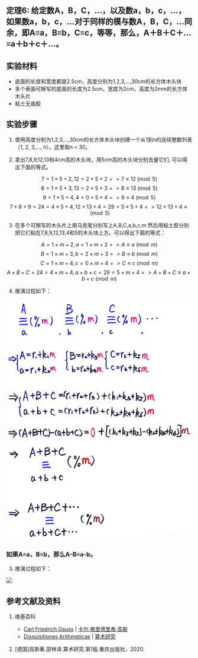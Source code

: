 ## 定理6: 给定数A，B，C，…，以及数a，b，c，…，如果数a，b，c，…对于同样的模与数A，B，C，…同余，即A≡a，B≡b，C≡c，等等，那么，A＋B＋C＋…≡a＋b＋c＋…。

## 实验材料

- 底面的长度和宽度都是2.5cm，高度分别为1,2,3,...,30cm的长方体木头块
- 多个表面可擦写的底面的长度为2.5cm，宽度为2cm，高度为2mm的长方体木头片
- 粘土无痕胶

## 实验步骤

1. 使用高度分别为1,2,3,...,30cm的长方体木头块创建一个从1到n的连续整数列表（1, 2, 3,..., n）。这里取n = 30。

2. 拿出7,8,9,12,13和4cm高的木头块，用5cm高的木头块分别去量它们, 可以得出下面的等式。

$$ 7=1×5+2, 12=2×5+2 => 7≡12 \pmod{5} $$
$$ 8=1×5+3, 13=2×5+3 => 8≡13 \pmod{5} $$
$$ 9=1×5+4, 4=0×5+4 => 9≡4 \pmod{5} $$
$$ 7+8+9=24=4×5+4, 12+13+4=29=5×5+4 => 12+13+4≡ \pmod{5}$$

3. 在多个可擦写的木头片上用马克笔分别写上A,B,C,a,b,c,m 然后用粘土胶分别把它们粘在7,8,9,12,13,4和5的木头块上方。可以得出下面的等式：

$$ A=1×m+2, a=1×m+2 => A≡a \pmod{m} $$
$$ B=1×m+3, b=2×m+3 => B≡b \pmod{m}$$
$$ C=1×m+4, c=0×m+4 => C≡c \pmod{m} $$
$$ A+B+C=24=4×m+4, a+b+c=29=5×m+4 => A+B+C≡a+b+c \pmod{m} $$

4. 推演过程如下：

![](/images/数论/高斯的算术研究中典型的推演实验/章1/定理6/6-1.jpg)

### 如果A≡a，B≡b，那么A-B≡a-b。

3. 推演过程如下：

![](/images/数论/高斯的算术研究中典型的推演实验/章1/定理6/6-2.jpg)

## 参考文献及资料

1. 维基百科
	- [Carl Friedrich Gauss](https://en.wikipedia.org/wiki/Carl_Friedrich_Gauss) | [卡尔·弗里德里希·高斯](https://zh.wikipedia.org/wiki/%E5%8D%A1%E7%88%BE%C2%B7%E5%BC%97%E9%87%8C%E5%BE%B7%E9%87%8C%E5%B8%8C%C2%B7%E9%AB%98%E6%96%AF) 
	- [Disquisitiones Arithmeticae](https://en.wikipedia.org/wiki/Disquisitiones_Arithmeticae) | [算术研究](https://zh.wikipedia.org/wiki/算术研究) 

2. [德国]高斯著.邵林译.算术研究.第1版.重庆出版社，2020.



